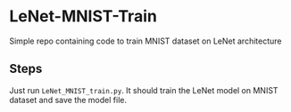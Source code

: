 # LeNet-MNIST-Train
Simple repo containing code to train MNIST dataset on LeNet architecture

## Steps
Just run <code>LeNet_MNIST_train.py</code>. It should train the LeNet model on MNIST dataset and save the model file. 
